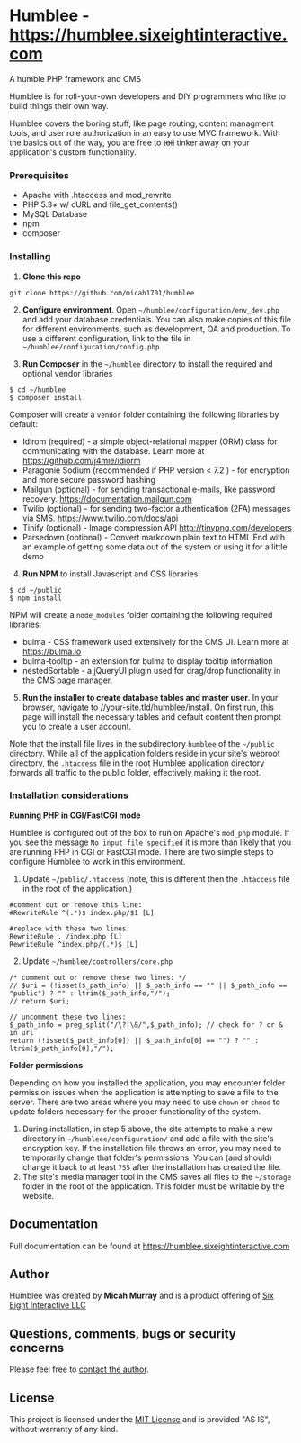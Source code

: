 # Humblee - <https://humblee.sixeightinteractive.com>

A humble PHP framework and CMS

Humblee is for roll-your-own developers and DIY programmers who like to build things their own way.

Humblee covers the boring stuff, like page routing, content managment tools, and user role authorization in an easy to use MVC framework. With the basics out of the way, you are free to ~~toil~~ tinker away on your application's custom functionality.

### Prerequisites

* Apache with .htaccess and mod_rewrite
* PHP 5.3+ w/ cURL and file_get_contents()
* MySQL Database
* npm
* composer


### Installing


1. **Clone this repo**
```
git clone https://github.com/micah1701/humblee
```

2. **Configure environment**. Open `~/humblee/configuration/env_dev.php` and add your database credentials.  You can also make copies of this file for different environments, such as development, QA and production. To use a different configuration, link to the file in `~/humblee/configuration/config.php`

3. **Run Composer** in the `~/humblee` directory to install the required and optional vendor libraries
```
$ cd ~/humblee
$ composer install
```
Composer will create a `vendor` folder containing the following libraries by default:
* Idirom (required) - a simple object-relational mapper (ORM) class for communicating with the database. Learn more at <https://github.com/j4mie/idiorm>
* Paragonie Sodium (recommended if PHP version < 7.2 ) - for encryption and more secure password hashing
* Mailgun (optional) - for sending transactional e-mails, like password recovery. <https://documentation.mailgun.com>
* Twilio (optional) - for sending two-factor authentication (2FA) messages via SMS. <https://www.twilio.com/docs/api>
* Tinify (optional) - Image compression API <http://tinypng.com/developers>
* Parsedown (optional) - Convert markdown plain text to HTML
End with an example of getting some data out of the system or using it for a little demo

4. **Run NPM** to install Javascript and CSS libraries
```
$ cd ~/public
$ npm install
```
NPM will create a `node_modules` folder containing the following required libraries:
* bulma - CSS framework used extensively for the CMS UI. Learn more at <https://bulma.io>
* bulma-tooltip - an extension for bulma to display tooltip information
* nestedSortable - a jQueryUI plugin used for drag/drop functionality in the CMS page manager.

5. **Run the installer to create database tables and master user**. In your browser, navigate to //your-site.tld/humblee/install.  On first run, this page will install the necessary tables and default content then prompt you to create a user account.

Note that the install file lives in the subdirectory `humblee` of the `~/public` directory.  While all of the application folders reside in your site's webroot directory, the `.htaccess` file in the root Humblee application directory forwards all traffic to the public folder, effectively making it the root.

### Installation considerations
**Running PHP in CGI/FastCGI mode**

Humblee is configured out of the box to run on Apache's `mod_php` module.  If you see the message `No input file specified` it is more than likely that you are running PHP in CGI or FastCGI mode.  There are two simple steps to configure Humblee to work in this environment.
1. Update `~/public/.htaccess` (note, this is different then the `.htaccess` file in the root of the application.)
```
#comment out or remove this line:
#RewriteRule ^(.*)$ index.php/$1 [L]

#replace with these two lines:
RewriteRule . /index.php [L]
RewriteRule ^index.php/(.*)$ [L]
```
2. Update `~/humblee/controllers/core.php`
```
/* comment out or remove these two lines: */
// $uri = (!isset($_path_info) || $_path_info == "" || $_path_info == "public") ? "" : ltrim($_path_info,"/");
// return $uri;

// uncomment these two lines:
$_path_info = preg_split("/\?|\&/",$_path_info); // check for ? or & in url
return (!isset($_path_info[0]) || $_path_info[0] == "") ? "" : ltrim($_path_info[0],"/");
```

**Folder permissions**

Depending on how you installed the application, you may encounter folder permission issues when the application is attempting to save a file to the server.  There are two areas where you may need to use `chown` or `chmod` to update folders necessary for the proper functionality of the system.
1. During installation, in step 5 above, the site attempts to make a new directory in `~/humbleee/configuration/` and add a file with the site's encryption key.  If the installation file throws an error, you may need to temporarily change that folder's permissions.  You can (and should) change it back to at least `755` after the installation has created the file.
2. The site's media manager tool in the CMS saves all files to the `~/storage` folder in the root of the application. This folder must be writable by the website.

## Documentation
Full documentation can be found at <https://humblee.sixeightinteractive.com>

## Author

Humblee was created by **Micah Murray** and is a product offering of [Six Eight Interactive LLC](https://sixeightinteractive.com)

## Questions, comments, bugs or security concerns

Please feel free to [contact the author](https://sixeightinteractive.com/contact).


## License

This project is licensed under the [MIT License](https://opensource.org/licenses/MIT) and is provided "AS IS", without warranty of any kind.

